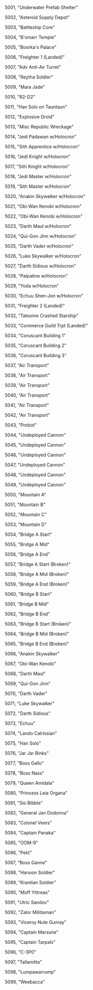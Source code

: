 ﻿5001, "Underwater Prefab Shelter"

5002, "Asteroid Supply Depot"

5003, "Battleship Core"

5004, "B'omarr Temple"

5005, "Boorka's Palace"

5006, "Freighter 1 (Landed)"

5007, "Adv Anti-Air Turret"

5008, "Reytha Soldier"

5009, "Mara Jade"

5010, "R2-D2"

5011, "Han Solo on Tauntaun"

5012, "Explosive Droid"

5013, "Misc Republic Wreckage"

5014, "Jedi Padawan w/Holocron"

5015, "Sith Apprentice w/Holocron"

5016, "Jedi Knight w/Holocron"

5017, "Sith Knight w/Holocron"

5018, "Jedi Master w/Holocron"

5019, "Sith Master w/Holocron"

5020, "Anakin Skywalker w/Holocron"

5021, "Obi-Wan Kenobi w/Holocron"

5022, "Obi-Wan Kenobi w/Holocron"

5023, "Darth Maul w/Holocron"

5024, "Qui-Gon Jinn w/Holocron"

5025, "Darth Vader w/Holocron"

5026, "Luke Skywalker w/Holocron"

5027, "Darth Sidious w/Holocron"

5028, "Palpatine w/Holocron"

5029, "Yoda w/Holocron"

5030, "Echuu Shen-Jon w/Holocron"

5031, "Freighter 2 (Landed)"

5032, "Tatooine Crashed Starship"

5033, "Commerce Guild Trpt (Landed)"

5034, "Coruscant Building  1"

5035, "Coruscant Building  2"

5036, "Coruscant Building  3"

5037, "Air Transport"

5038, "Air Transport"

5039, "Air Transport"

5040, "Air Transport"

5041, "Air Transport"

5042, "Air Transport"

5043, "Probot"

5044, "Undeployed Cannon"

5045, "Undeployed Cannon"

5046, "Undeployed Cannon"

5047, "Undeployed Cannon"

5048, "Undeployed Cannon"

5049, "Undeployed Cannon"

5050, "Mountain A"

5051, "Mountain B"

5052, "Mountain C"

5053, "Mountain D"

5054, "Bridge A Start"

5055, "Bridge A Mid"

5056, "Bridge A End"

5057, "Bridge A Start (Broken)"

5058, "Bridge A Mid (Broken)"

5059, "Bridge A End (Broken)"

5060, "Bridge B Start"

5061, "Bridge B Mid"

5062, "Bridge B End"

5063, "Bridge B Start (Broken)"

5064, "Bridge B Mid (Broken)"

5065, "Bridge B End (Broken)"

5066, "Anakin Skywalker"

5067, "Obi-Wan Kenobi"

5068, "Darth Maul"

5069, "Qui-Gon Jinn"

5070, "Darth Vader"

5071, "Luke Skywalker"

5072, "Darth Sidious"

5073, "Echuu"

5074, "Lando Calrissian"

5075, "Han Solo"

5076, "Jar Jar Binks"

5077, "Boss Gallo"

5078, "Boss Nass"

5079, "Queen Amidala"

5080, "Princess Leia Organa"

5081, "Sio Bibble"

5082, "General Jan Dodonna"

5083, "Colonel Veers"

5084, "Captain Panaka"

5085, "OOM-9"

5086, "Pekt"

5087, "Boss Ganne"

5088, "Hanoon Soldier"

5089, "Krantian Soldier"

5090, "Moff Yittreas"

5091, "Utric Sandov"

5092, "Zalor Militiaman"

5093, "Viceroy Nute Gunray"

5094, "Captain Marsune"

5095, "Captain Tarpals"

5096, "C-3P0"

5097, "Tallamitta"

5098, "Lumpawarrump"

5099, "Weebacca"


